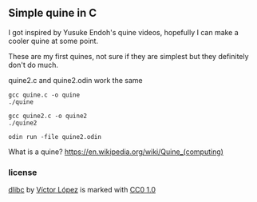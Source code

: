 ## Simple quine in C

I got inspired by Yusuke Endoh's quine videos, hopefully I can make a cooler quine at some point.

These are my first quines, not sure if they are simplest but they definitely don't do much.

quine2.c and quine2.odin work the same

```console
gcc quine.c -o quine
./quine
```

```console
gcc quine2.c -o quine2
./quine2
```

```console
odin run -file quine2.odin
```

What is a quine? https://en.wikipedia.org/wiki/Quine_(computing)

### license
[dlibc](https://github.com/victor-Lopez25/dlibc) by [Víctor López](https://github.com/victor-Lopez25) is marked with [CC0 1.0](https://creativecommons.org/publicdomain/zero/1.0)